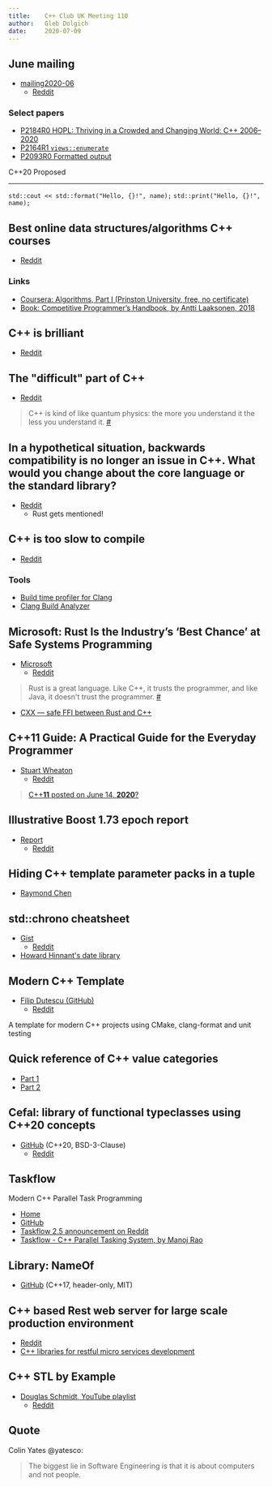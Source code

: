 ```yaml
---
title:    C++ Club UK Meeting 110
author:   Gleb Dolgich
date:     2020-07-09
---
```


## June mailing

* [mailing2020-06](http://www.open-std.org/jtc1/sc22/wg21/docs/papers/2020/#mailing2020-06)
  * [Reddit](https://www.reddit.com/r/cpp/comments/hazwo1/june_2020_c_standard_mailing/?utm_source=share&utm_medium=web2x)

### Select papers

* [P2184R0 HOPL: Thriving in a Crowded and Changing World: C++ 2006–2020](http://www.open-std.org/jtc1/sc22/wg21/docs/papers/2020/p2184r0.pdf)
* [P2164R1 `views::enumerate`](http://www.open-std.org/jtc1/sc22/wg21/docs/papers/2020/p2164r1.pdf)
* [P2093R0 Formatted output](http://www.open-std.org/jtc1/sc22/wg21/docs/papers/2020/p2093r0.html)

C++20                                           Proposed
----------------------------------------------- ---------------------------------
`std::cout << std::format("Hello, {}!", name);` `std::print("Hello, {}!", name);`

## Best online data structures/algorithms C++ courses

* [Reddit](https://www.reddit.com/r/cpp/comments/hj4hql/best_online_data_structures_algorithms_c_courses/)

### Links

* [Coursera: Algorithms, Part I (Prinston University, free, no certificate)](https://www.coursera.org/learn/algorithms-part1)
* [Book: Competitive Programmer’s Handbook, by Antti Laaksonen, 2018](https://cses.fi/book/book.pdf)

## C++ is brilliant

* [Reddit](https://www.reddit.com/r/cpp/comments/hmj4s5/c_is_brilliant/)

## The "difficult" part of C++

* [Reddit](https://www.reddit.com/r/cpp/comments/hlittq/what_is_the_difficult_part_of_c/)

> C++ is kind of like quantum physics: the more you understand it the less you understand it. [#](https://www.reddit.com/r/cpp/comments/hlittq/what_is_the_difficult_part_of_c/fwzdp88?utm_source=share&utm_medium=web2x)

## In a hypothetical situation, backwards compatibility is no longer an issue in C++. What would you change about the core language or the standard library?

* [Reddit](https://www.reddit.com/r/cpp/comments/hf99xw/in_a_hypothetical_situation_backwards/)
  * Rust gets mentioned!

## C++ is too slow to compile

* [Reddit](https://www.reddit.com/r/cpp/comments/hj66pd/c_is_too_slow_to_compile_can_you_share_all_your/?utm_source=share&utm_medium=web2x)

### Tools

* [Build time profiler for Clang](https://aras-p.info/blog/2019/01/16/time-trace-timeline-flame-chart-profiler-for-Clang/)
* [Clang Build Analyzer](https://github.com/aras-p/ClangBuildAnalyzer)

## Microsoft: Rust Is the Industry’s ‘Best Chance’ at Safe Systems Programming

* [Microsoft](https://thenewstack.io/microsoft-rust-is-the-industrys-best-chance-at-safe-systems-programming/)
  * [Reddit](https://www.reddit.com/r/cpp/comments/h77a0z/microsoft_rust_is_the_industrys_best_chance_at/?utm_source=share&utm_medium=web2x)

> Rust is a great language. Like C++, it trusts the programmer, and like Java, it doesn't trust the programmer. [#](https://www.reddit.com/r/cpp/comments/h77a0z/microsoft_rust_is_the_industrys_best_chance_at/fupyse1?utm_source=share&utm_medium=web2x)

* [CXX — safe FFI between Rust and C++](https://github.com/dtolnay/cxx)

## C++11 Guide: A Practical Guide for the Everyday Programmer

* [Stuart Wheaton](https://stuartwheaton.com/blog/2020-06-14-c++11-guide/)
  * [Reddit](https://www.reddit.com/r/cpp/comments/h9qi9v/c11_guide_a_practical_guide_for_the_everyday/)

> [C++**11** posted on June 14, **2020**?](https://www.reddit.com/r/cpp/comments/h9qi9v/c11_guide_a_practical_guide_for_the_everyday/fuzpqnn?utm_source=share&utm_medium=web2x)

## Illustrative Boost 1.73 epoch report

* [Report](https://github.com/joaquintides/boost_epoch/blob/master/epoch_report.md)
  * [Reddit](https://www.reddit.com/r/cpp/comments/h84v7r/boost_epoch_proposal_illustrative_boost_173_epoch/)

## Hiding C++ template parameter packs in a tuple

* [Raymond Chen](https://devblogs.microsoft.com/oldnewthing/20200529-00/?p=103810)

## std::chrono cheatsheet

* [Gist](https://gist.github.com/mortie/bf21c9d2d53b83f3be1b45b76845f090)
  * [Reddit](https://www.reddit.com/r/cpp/comments/e97i6f/i_made_a_cheat_sheet_for_stdchrono_because_i_have/)
* [Howard Hinnant's date library](https://github.com/HowardHinnant/date)

## Modern C++ Template

* [Filip Dutescu (GitHub)](https://github.com/filipdutescu/modern-cpp-template)
  * [Reddit](https://www.reddit.com/r/cpp/comments/gt0pz1/i_made_a_project_template_for_modern_c_projects/)

A template for modern C++ projects using CMake, clang-format and unit testing

## Quick reference of C++ value categories

* [Part 1](https://habr.com/ru/post/479342/)
* [Part 2](https://habr.com/ru/post/479358/)

## Cefal: library of functional typeclasses using C++20 concepts

* [GitHub](https://github.com/dkormalev/cefal) (C++20, BSD-3-Clause)
  * [Reddit](https://www.reddit.com/r/cpp/comments/g7mluk/cefal_library_of_functional_typeclasses_using_c20/)

## Taskflow

Modern C++ Parallel Task Programming

* [Home](https://taskflow.github.io/#/)
* [GitHub](https://github.com/taskflow/)
* [Taskflow 2.5 announcement on Reddit](https://www.reddit.com/r/cpp/comments/gvbfix/taskflow_v250_released_with_a_new_visualization/)
* [Taskflow - C++ Parallel Tasking System, by Manoj Rao](http://www.mycpu.org/c++-taskflow/)

## Library: NameOf

* [GitHub](https://github.com/Neargye/nameof) (C++17, header-only, MIT)

## C++ based Rest web server for large scale production environment

* [Reddit](https://www.reddit.com/r/cpp/comments/hftn0w/c_based_rest_web_server_for_large_scale/)
* [C++ libraries for restful micro services development](https://www.reddit.com/r/cpp/comments/gt0iol/c_libraries_for_restful_micro_services_development/fsa94kc/)

## C++ STL by Example

* [Douglas Schmidt, YouTube playlist](https://www.youtube.com/playlist?list=PLZ9NgFYEMxp5oH3mrr4IlFBn03rjS-gN1)
  * [Reddit](https://www.reddit.com/r/cpp/comments/hb5uvb/youtube_playlist_c_stl_by_example_by_professor/)

## Quote

Colin Yates @yatesco:

> The biggest lie in Software Engineering is that it is about computers and not people.
